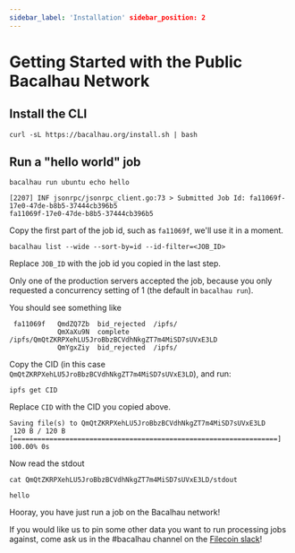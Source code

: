 ```yaml
---
sidebar_label: 'Installation' sidebar_position: 2
---
```


# Getting Started with the Public Bacalhau Network

## Install the CLI

```
curl -sL https://bacalhau.org/install.sh | bash
```

## Run a "hello world" job

```
bacalhau run ubuntu echo hello
```

```
[2207] INF jsonrpc/jsonrpc_client.go:73 > Submitted Job Id: fa11069f-17e0-47de-b8b5-37444cb396b5
fa11069f-17e0-47de-b8b5-37444cb396b5
```
Copy the first part of the job id, such as `fa11069f`, we'll use it in a moment.


```
bacalhau list --wide --sort-by=id --id-filter=<JOB_ID>
```

Replace `JOB_ID` with the job id you copied in the last step.

Only one of the production servers accepted the job, because you only requested a concurrency setting of 1 (the default in `bacalhau run`).

You should see something like
```
 fa11069f   QmdZQ7Zb  bid_rejected  /ipfs/
            QmXaXu9N  complete      /ipfs/QmQtZKRPXehLU5JroBbzBCVdhNkgZT7m4MiSD7sUVxE3LD
            QmYgxZiy  bid_rejected  /ipfs/
```

Copy the CID (in this case `QmQtZKRPXehLU5JroBbzBCVdhNkgZT7m4MiSD7sUVxE3LD`), and run:

```
ipfs get CID
```
Replace `CID` with the CID you copied above.

```
Saving file(s) to QmQtZKRPXehLU5JroBbzBCVdhNkgZT7m4MiSD7sUVxE3LD
 120 B / 120 B [==================================================================] 100.00% 0s
```

Now read the stdout
```
cat QmQtZKRPXehLU5JroBbzBCVdhNkgZT7m4MiSD7sUVxE3LD/stdout
```

```
hello
```

Hooray, you have just run a job on the Bacalhau network!


If you would like us to pin some other data you want to run processing jobs against, come ask us in the #bacalhau channel on the [Filecoin slack](https://filecoin.io/slack)!
